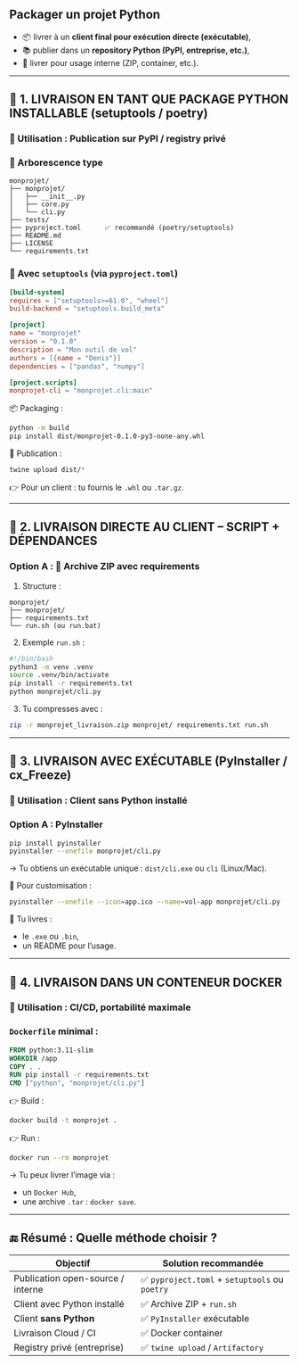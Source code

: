 ##  Packager un projet Python

* 📦 livrer à un **client final pour exécution directe (exécutable)**,
* 📚 publier dans un **repository Python (PyPI, entreprise, etc.)**,
* 💼 livrer pour usage interne (ZIP, container, etc.).

---

## 🧰 1. LIVRAISON EN TANT QUE PACKAGE PYTHON INSTALLABLE (setuptools / poetry)

### 🔧 Utilisation : Publication sur PyPI / registry privé

### 📂 Arborescence type

```
monprojet/
├── monprojet/
│   ├── __init__.py
│   ├── core.py
│   └── cli.py
├── tests/
├── pyproject.toml      ✅ recommandé (poetry/setuptools)
├── README.md
├── LICENSE
└── requirements.txt
```

### 📌 Avec `setuptools` (via `pyproject.toml`)

```toml
[build-system]
requires = ["setuptools>=61.0", "wheel"]
build-backend = "setuptools.build_meta"

[project]
name = "monprojet"
version = "0.1.0"
description = "Mon outil de vol"
authors = [{name = "Denis"}]
dependencies = ["pandas", "numpy"]

[project.scripts]
monprojet-cli = "monprojet.cli:main"
```

📦 Packaging :

```bash
python -m build
pip install dist/monprojet-0.1.0-py3-none-any.whl
```

🧪 Publication :

```bash
twine upload dist/*
```

👉 Pour un client : tu fournis le `.whl` ou `.tar.gz`.

---

## 💼 2. LIVRAISON DIRECTE AU CLIENT – SCRIPT + DÉPENDANCES

### Option A : 📁 Archive ZIP avec requirements

1. Structure :

```
monprojet/
├── monprojet/
├── requirements.txt
└── run.sh (ou run.bat)
```

2. Exemple `run.sh` :

```bash
#!/bin/bash
python3 -m venv .venv
source .venv/bin/activate
pip install -r requirements.txt
python monprojet/cli.py
```

3. Tu compresses avec :

```bash
zip -r monprojet_livraison.zip monprojet/ requirements.txt run.sh
```

---

## 🧊 3. LIVRAISON AVEC EXÉCUTABLE (PyInstaller / cx\_Freeze)

### 🎯 Utilisation : Client sans Python installé

### Option A : PyInstaller

```bash
pip install pyinstaller
pyinstaller --onefile monprojet/cli.py
```

→ Tu obtiens un exécutable unique : `dist/cli.exe` ou `cli` (Linux/Mac).

📝 Pour customisation :

```bash
pyinstaller --onefile --icon=app.ico --name=vol-app monprojet/cli.py
```

📁 Tu livres :

* le `.exe` ou `.bin`,
* un README pour l’usage.

---

## 🐳 4. LIVRAISON DANS UN CONTENEUR DOCKER

### 🎯 Utilisation : CI/CD, portabilité maximale

### `Dockerfile` minimal :

```dockerfile
FROM python:3.11-slim
WORKDIR /app
COPY . .
RUN pip install -r requirements.txt
CMD ["python", "monprojet/cli.py"]
```

👉 Build :

```bash
docker build -t monprojet .
```

👉 Run :

```bash
docker run --rm monprojet
```

→ Tu peux livrer l’image via :

* un `Docker Hub`,
* une archive `.tar` : `docker save`.

---

## 🔚 Résumé : Quelle méthode choisir ?

| Objectif                          | Solution recommandée                          |
| --------------------------------- | --------------------------------------------- |
| Publication open-source / interne | ✅ `pyproject.toml` + `setuptools` ou `poetry` |
| Client avec Python installé       | ✅ Archive ZIP + `run.sh`                      |
| Client **sans Python**            | ✅ `PyInstaller` exécutable                    |
| Livraison Cloud / CI              | ✅ Docker container                            |
| Registry privé (entreprise)       | ✅ `twine upload` / `Artifactory`              |

